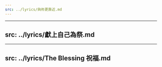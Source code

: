 ```yaml
---
src: ../lyrics/與祢更靠近.md
---
```

---
src: ../lyrics/獻上自己為祭.md
---
---
src: ../lyrics/The Blessing 祝福.md
---
